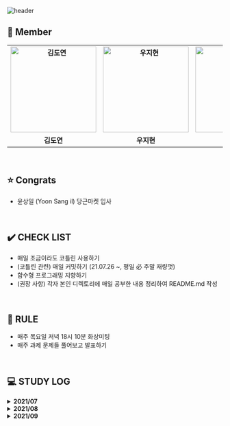 ![header](https://capsule-render.vercel.app/api?type=waving&color=gradient&customColorList=10&height=320&section=header&text=Kotlism&fontSize=90&fontAlignY=35&desc=🐇%20Let's%20study%20Kotlin%20together!&descAlignY=60)
 
 
 ## 👋 **Member**

<table align="center" style="font-weight : bold">
    <tr>
        <td align="center">
            <a href="https://github.com/DyeonKim">                 
                <img alt="김도연" src="https://avatars.githubusercontent.com/DyeonKim" width="200" />            
            </a>
        </td>
        <td align="center">
            <a href="https://github.com/wjh51333">                 
                <img alt="우지현" src="https://avatars.githubusercontent.com/wjh51333" width="200" />            
            </a>
        </td>
        <td align="center">
            <a href="https://github.com/sangilyoon-dev">                 
                <img alt="윤상일" src="https://avatars.githubusercontent.com/sangilyoon-dev" width="200" />            
            </a>
        </td>
        <td align="center">
            <a href="https://github.com/eel0511">                 
                <img alt="이수형" src="https://avatars.githubusercontent.com/eel0511" width="200" />            
            </a>
        </td>
        <td align="center">
            <a href="https://github.com/Jueundev">                 
                <img alt="최주은" src="https://avatars.githubusercontent.com/Jueundev" width="200" />            
            </a>
        </td>
    </tr>
    <tr>
        <td align="center">김도연</td>
        <td align="center">우지현</td>
        <td align="center">🎉 윤상일</td>
        <td align="center">이수형</td>
        <td align="center">최주은</td>
    </tr>
</table>
  
<br />

## ⭐ **Congrats**
 - 윤상일 (Yoon Sang il) 당근마켓 입사

<br />

## ✔️ **CHECK LIST**  
- 매일 조금이라도 코틀린 사용하기  
- (코틀린 관련) 매일 커밋하기 (21.07.26 ~, 평일 必 주말 재량껏)  
- 함수형 프로그래밍 지향하기  
- (권장 사항) 각자 본인 디렉토리에 매일 공부한 내용 정리하여 README.md 작성
  
<br />
  
## 📌 **RULE**  
 - 매주 목요일 저녁 18시 10분 화상미팅  
 - 매주 과제 문제들 풀어보고 발표하기  

<br />

## 💻 STUDY LOG

<details markdown="1">
<summary><strong> 2021/07</strong></summary>

- 1주차 (2021/7/23 ~ 2021/07/30)

  [백준 알고리즘 단계별 문제풀이 ~20](https://www.acmicpc.net/step)

</details>



<details markdown="1">
<summary><strong> 2021/08</strong></summary>

- 2주차 (2021/7/31 ~ 2021/08/06)

  |  레벨   |                             문제                             |   유형   |
  | :-----: | :----------------------------------------------------------: | :------: |
  | Level 3 | [네트워크](https://programmers.co.kr/learn/courses/30/lessons/43162) | DFS/BFS  |
  | Level 2 | [순위 검색](https://programmers.co.kr/learn/courses/30/lessons/72412) | 자료구조 |
  | Level 2 | [문자열 압축](https://programmers.co.kr/learn/courses/30/lessons/60057) |  문자열  |

  

- 3주차 (2021/08/07 ~ 2021/08/13)

  |  레벨  |                             문제                             |  유형   |
  | :----: | :----------------------------------------------------------: | :-----: |
  | 실버 1 |   [BOJ 7576 토마토](https://www.acmicpc.net/problem/7576)    |   BFS   |
  | 실버 2 | [BOJ 1012 유기농 배추](https://www.acmicpc.net/problem/1012) | DFS/BFS |
  | 골드 5 |   [BOJ 2589 보물섬](https://www.acmicpc.net/problem/2589)    |   BFS   |

  

- 4주차 (2021/08/14 ~ 2021/08/20)

  |  레벨  |                            문제                            |      유형      |
  | :----: | :--------------------------------------------------------: | :------------: |
  | 골드 5 | [BOJ 2800 괄호제거](https://www.acmicpc.net/problem/2800)  |    자료구조    |
  | 실버 2 | [BOJ 11279 최대 힙](https://www.acmicpc.net/problem/11279) |    자료구조    |
  | 골드 3 |   [BOJ 4256 트리](https://www.acmicpc.net/problem/4256)    | 트리, 분할정복 |

  

- 5주차 (2021/08/21 ~ 2021/08/27)

  |  레벨  |                             문제                             |  유형  |
  | :----: | :----------------------------------------------------------: | :----: |
  | 실버 3 | [BOJ 21275 폰 호석만](https://www.acmicpc.net/problem/21275) |  수학  |
  | 골드 5 | [BOJ 19598 최소 회의실 개수](https://www.acmicpc.net/problem/19598) | 그리디 |
  | 실버 1 | [BOJ 21317 징검다리 건너기](https://www.acmicpc.net/problem/21317) |   DP   |

  

</details>


<details markdown="1">
<summary><strong> 2021/09</strong></summary>

- 6주차 (2021/08/28 ~ 2021/09/03)

  |  레벨  |                             문제                             |   유형    |
  | :----: | :----------------------------------------------------------: | :-------: |
  | 골드 4 | [BOJ 1915 가장 큰 정사각형](https://www.acmicpc.net/problem/1915) |    DP     |
  | 실버 1 | [BOJ 10922 겹치는 건 싫어](https://www.acmicpc.net/problem/20922) | 투 포인터 |
  | 실버 1 | [BOJ 21608 상어 초등학교](https://www.acmicpc.net/problem/21608) |   구현    |

  

- 7주차 (2021/09/04 ~ 2021/09/11)

  |  레벨  |                             문제                             |         유형          |
  | :----: | :----------------------------------------------------------: | :-------------------: |
  | 골드 5 | [BOJ 15686 치킨 배달](https://www.acmicpc.net/problem/15686) |      브루트포스       |
  | 골드 5 | [BOJ 16234 인구 이동](https://www.acmicpc.net/problem/16234) | BFS, 구현, 시뮬레이션 |
  | 골드 5 |   [BOJ 13023 ABCDE](https://www.acmicpc.net/problem/13023)   |          DFS          |

  

- 8주차 (2021/09/12 ~ 2021/09/19)

  |  레벨  |                             문제                             |       유형       |
  | :----: | :----------------------------------------------------------: | :--------------: |
  | 골드 4 | [BOJ 13397 구간 나누기 2](https://www.acmicpc.net/problem/13397) |    이분 탐색     |
  | 골드 4 |   [BOJ 2580 스도쿠](https://www.acmicpc.net/problem/2580)    |     백트래킹     |
  | 골드 4 | [BOJ 2374 같은 수로 만들기](https://www.acmicpc.net/problem/2374) | 분할정복, 그리디 |

  

- 9주차 (2021/09/17 ~ 2021/09/23)

  |  레벨  |                             문제                             |   유형   |
  | :----: | :----------------------------------------------------------: | :------: |
  | 골드 4 | [BOJ 16916 부분 문자열](https://www.acmicpc.net/problem/16916) |  문자열  |
  | 골드 3 | [BOJ 1918 후위 표기식](https://www.acmicpc.net/problem/1918) | 자료구조 |
  | 골드 5 | [BOJ 7662 이중 우선순위 큐](https://www.acmicpc.net/problem/7662) | 자료구조 |

  

- 10주차 (2021/09/24 ~ 2021/09/30)

  |  레벨  |                             문제                             |              유형               |
  | :----: | :----------------------------------------------------------: | :-----------------------------: |
  | 골드 2 | [BOJ 2263 트리의 순회](https://www.acmicpc.net/problem/2263) |              트리               |
  | 골드 5 | [BOJ 1747 소수 & 팰린드롬](https://www.acmicpc.net/problem/1747) | 브루트포스, 에라토스테네스의 체 |


</details>

